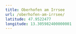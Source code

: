 ```yaml
---
title: Oberhofen am Irrsee
url: /oberhofen-am-irrsee/
latitude: 47.9522477
longitude: 13.305982400000001
---
```

